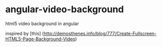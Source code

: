 angular-video-background
========================

html5 video background in angular

inspired by [this] (http://demosthenes.info/blog/777/Create-Fullscreen-HTML5-Page-Background-Video)
